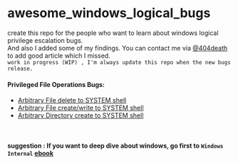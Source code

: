 # awesome_windows_logical_bugs
create this repo for the people who want to learn about windows logical privilege escalation bugs. <br>And also I added some of my findings. You can contact me via [@404death](https://twitter.com/404death) to add good article which I missed. <br> 
`work in progress (WIP) , I'm always update this repo when the new bugs release.`
<br>

#### Privileged File Operations Bugs:
* [Arbitrary File delete to SYSTEM shell](https://github.com/sailay1996/awesome_windows_logical_bugs/blob/master/dir_delete2system.txt)
* [Arbitrary File create/write to SYSTEM shell](https://github.com/sailay1996/awesome_windows_logical_bugs/blob/master/FileWrite2system.txt)
* [Arbitrary Directory create to SYSTEM shell](https://github.com/sailay1996/awesome_windows_logical_bugs/blob/master/dir_create2system.txt)


<br>

#### suggestion : If you want to deep dive about windows, go first to `Windows Internal` [ebook](https://www.microsoftpressstore.com/store/windows-internals-part-1-system-architecture-processes-9780735684188)


